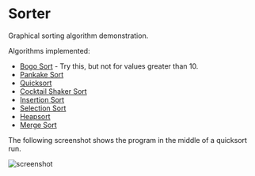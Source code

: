 # Sorter
Graphical sorting algorithm demonstration.

Algorithms implemented:
- [Bogo Sort](https://en.wikipedia.org/wiki/Bogosort "Wikipedia") - Try this, but not for values greater than 10.
- [Pankake Sort](https://en.wikipedia.org/wiki/Pancake_sorting "Wikipedia")
- [Quicksort](https://en.wikipedia.org/wiki/Quicksort "Wikipedia")
- [Cocktail Shaker Sort](https://en.wikipedia.org/wiki/Cocktail_shaker_sort "Wikipedia")
- [Insertion Sort](https://en.wikipedia.org/wiki/Insertion_sort "Wikipedia")
- [Selection Sort](https://en.wikipedia.org/wiki/Selection_sort "Wikipedia")
- [Heapsort](https://en.wikipedia.org/wiki/Heapsort "Wikipedia")
- [Merge Sort](https://en.wikipedia.org/wiki/Merge_sort "Wikipedia")

The following screenshot shows the program in the middle of a quicksort run.

![screenshot](https://cloud.githubusercontent.com/assets/23136505/22080965/84e96ab6-ddb9-11e6-9cfe-28721a3d1833.png)
